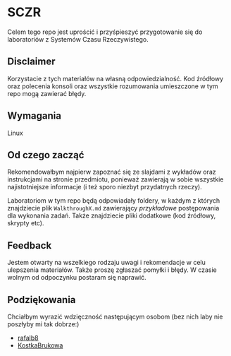# SCZR

Celem tego repo jest uprościć i przyśpieszyć przygotowanie się do laboratoriów z Systemów Czasu Rzeczywistego.

## Disclaimer

Korzystacie z tych materiałów na własną odpowiedzialność. Kod źródłowy oraz polecenia konsoli oraz wszystkie rozumowania umieszczone w tym repo mogą zawierać błędy.

## Wymagania

Linux

## Od czego zacząć

Rekomendowałbym najpierw zapoznać się ze slajdami z wykładów oraz instrukcjami na stronie przedmiotu, ponieważ zawierają w sobie wszystkie najistotniejsze informacje (i też sporo niezbyt przydatnych rzeczy).

Laboratoriom w tym repo będą odpowiadały foldery, w każdym z których znajdziecie plik `WalkthroughX.md` zawierający *przykładowe* postępowania dla wykonania zadań. Także znajdziecie pliki dodatkowe (kod źródłowy, skrypty etc). 

## Feedback

Jestem otwarty na wszelkiego rodzaju uwagi i rekomendacje w celu ulepszenia materiałów. Także proszę zgłaszać pomyłki i błędy. W czasie wolnym od odpoczynku postaram się naprawić.

## Podziękowania

Chciałbym wyrazić wdzięczność następującym osobom (bez nich laby nie poszłyby mi tak dobrze:)
- [rafalb8](https://github.com/rafalb8)
- [KostkaBrukowa](https://github.com/KostkaBrukowa)
